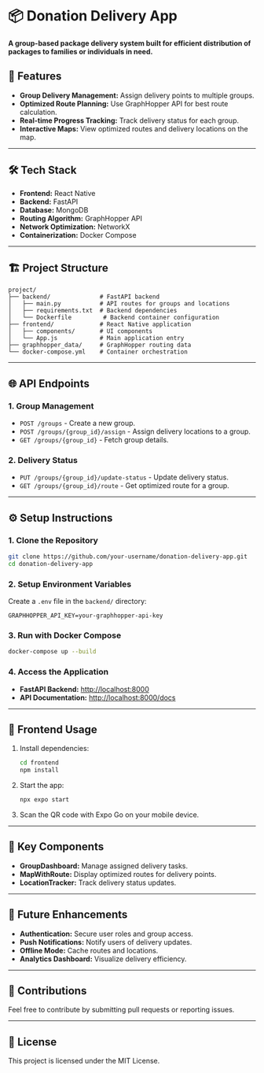 # 📦 Donation Delivery App

**A group-based package delivery system built for efficient distribution of packages to families or individuals in need.**

## 🚀 Features

- **Group Delivery Management:** Assign delivery points to multiple groups.
- **Optimized Route Planning:** Use GraphHopper API for best route calculation.
- **Real-time Progress Tracking:** Track delivery status for each group.
- **Interactive Maps:** View optimized routes and delivery locations on the map.

---

## 🛠️ Tech Stack

- **Frontend:** React Native
- **Backend:** FastAPI
- **Database:** MongoDB
- **Routing Algorithm:** GraphHopper API
- **Network Optimization:** NetworkX
- **Containerization:** Docker Compose

---

## 🏗️ Project Structure

```
project/
├── backend/              # FastAPI backend
│   ├── main.py           # API routes for groups and locations
│   ├── requirements.txt  # Backend dependencies
│   └── Dockerfile         # Backend container configuration
├── frontend/             # React Native application
│   ├── components/       # UI components
│   └── App.js            # Main application entry
├── graphhopper_data/     # GraphHopper routing data
└── docker-compose.yml    # Container orchestration
```

---

## 🌐 API Endpoints

### **1. Group Management**

- `POST /groups` - Create a new group.
- `POST /groups/{group_id}/assign` - Assign delivery locations to a group.
- `GET /groups/{group_id}` - Fetch group details.

### **2. Delivery Status**

- `PUT /groups/{group_id}/update-status` - Update delivery status.
- `GET /groups/{group_id}/route` - Get optimized route for a group.

---

## ⚙️ Setup Instructions

### **1. Clone the Repository**

```bash
git clone https://github.com/your-username/donation-delivery-app.git
cd donation-delivery-app
```

### **2. Setup Environment Variables**

Create a `.env` file in the `backend/` directory:

```
GRAPHHOPPER_API_KEY=your-graphhopper-api-key
```

### **3. Run with Docker Compose**

```bash
docker-compose up --build
```

### **4. Access the Application**

- **FastAPI Backend:** [http://localhost:8000](http://localhost:8000)
- **API Documentation:** [http://localhost:8000/docs](http://localhost:8000/docs)

---

## 📱 Frontend Usage

1. Install dependencies:
   ```bash
   cd frontend
   npm install
   ```
2. Start the app:
   ```bash
   npx expo start
   ```
3. Scan the QR code with Expo Go on your mobile device.

---

## 🧩 Key Components

- **GroupDashboard:** Manage assigned delivery tasks.
- **MapWithRoute:** Display optimized routes for delivery points.
- **LocationTracker:** Track delivery status updates.

---

## 🎯 Future Enhancements

- **Authentication:** Secure user roles and group access.
- **Push Notifications:** Notify users of delivery updates.
- **Offline Mode:** Cache routes and locations.
- **Analytics Dashboard:** Visualize delivery efficiency.

---

## 🏅 Contributions

Feel free to contribute by submitting pull requests or reporting issues.

---

## 📄 License

This project is licensed under the MIT License.

